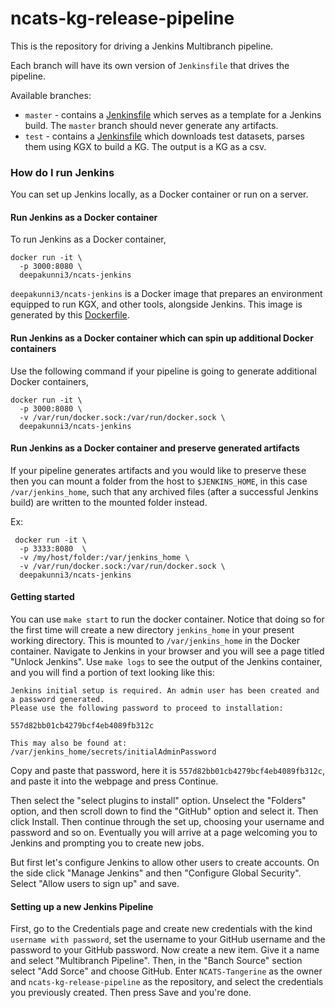 # ncats-kg-release-pipeline

This is the repository for driving a Jenkins Multibranch pipeline.

Each branch will have its own version of `Jenkinsfile` that drives the pipeline.

Available branches:
* `master` - contains a [Jenkinsfile](https://github.com/deepakunni3/ncats-kg-release-pipeline/blob/master/Jenkinsfile) which serves as a template for a Jenkins build. The `master` branch should never generate any artifacts.
* `test` - contains a [Jenkinsfile](https://github.com/deepakunni3/ncats-kg-release-pipeline/blob/test/Jenkinsfile) which downloads test datasets, parses them using KGX to build a KG. The output is a KG as a csv.


### How do I run Jenkins

You can set up Jenkins locally, as a Docker container or run on a server.

#### Run Jenkins as a Docker container

To run Jenkins as a Docker container,
```
docker run -it \
  -p 3000:8080 \
  deepakunni3/ncats-jenkins
```

`deepakunni3/ncats-jenkins` is a Docker image that prepares an environment equipped to run KGX, and other tools, alongside Jenkins. This image is generated by this [Dockerfile](https://github.com/deepakunni3/ncats-kg-release-pipeline/blob/master/Dockerfile).

#### Run Jenkins as a Docker container which can spin up additional Docker containers

Use the following command if your pipeline is going to generate additional Docker containers,
```
docker run -it \
  -p 3000:8080 \
  -v /var/run/docker.sock:/var/run/docker.sock \
  deepakunni3/ncats-jenkins
```

#### Run Jenkins as a Docker container and preserve generated artifacts

If your pipeline generates artifacts and you would like to preserve these then you can mount a folder from the host to `$JENKINS_HOME`, in this case `/var/jenkins_home`, such that any archived files (after a successful Jenkins build) are written to the mounted folder instead.

Ex:
```
 docker run -it \
  -p 3333:8080  \
  -v /my/host/folder:/var/jenkins_home \
  -v /var/run/docker.sock:/var/run/docker.sock \
  deepakunni3/ncats-jenkins 
```

#### Getting started

You can use `make start` to run the docker container. Notice that doing so for the first time will create a new directory `jenkins_home` in your present working directory. This is mounted to `/var/jenkins_home` in the Docker container. Navigate to Jenkins in your browser and you will see a page titled "Unlock Jenkins". Use `make logs` to see the output of the Jenkins container, and you will find a portion of text looking like this:
```
Jenkins initial setup is required. An admin user has been created and a password generated.
Please use the following password to proceed to installation:

557d82bb01cb4279bcf4eb4089fb312c

This may also be found at: /var/jenkins_home/secrets/initialAdminPassword
```
Copy and paste that password, here it is `557d82bb01cb4279bcf4eb4089fb312c`, and paste it into the webpage and press Continue.

Then select the "select plugins to install" option. Unselect the "Folders" option, and then scroll down to find the "GitHub" option and select it. Then click Install. Then continue through the set up, choosing your username and password and so on. Eventually you will arrive at a page welcoming you to Jenkins and prompting you to create new jobs.

But first let's configure Jenkins to allow other users to create accounts. On the side click "Manage Jenkins" and then "Configure Global Security". Select "Allow users to sign up" and save.

#### Setting up a new Jenkins Pipeline

First, go to the Credentials page and create new credentials with the kind `username with password`, set the username to your GitHub username and the password to your GitHub password. Now create a new item. Give it a name and select "Multibranch Pipeline". Then, in the "Banch Source" section select "Add Sorce" and choose GitHub. Enter `NCATS-Tangerine` as the owner and `ncats-kg-release-pipeline` as the repository, and select the credentials you previously created. Then press Save and you're done.
